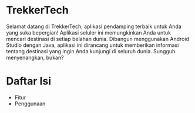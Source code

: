 # TrekkerTech

Selamat datang di TrekkerTech, aplikasi pendamping terbaik untuk Anda yang suka bepergian! Aplikasi seluler ini memungkinkan Anda untuk mencari destinasi di setiap belahan dunia. Dibangun menggunakan Android Studio dengan Java, aplikasi ini dirancang untuk memberikan informasi tentang destinasi yang ingin Anda kunjungi di seluruh dunia. Sungguh menyenangkan, bukan?

# Daftar Isi
- Fitur
- Penggunaan
